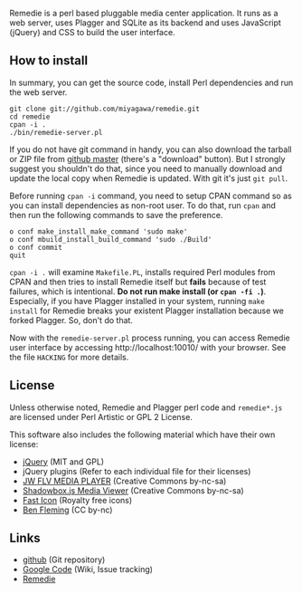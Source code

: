 Remedie is a perl based pluggable media center application. It runs as a web server, uses Plagger and SQLite as its backend and uses JavaScript (jQuery) and CSS to build the user interface.

## How to install

In summary, you can get the source code, install Perl dependencies and run the web server.

    git clone git://github.com/miyagawa/remedie.git
    cd remedie
    cpan -i .
    ./bin/remedie-server.pl

If you do not have git command in handy, you can also download the tarball or ZIP file from [github master](http://github.com/miyagawa/remedie) (there's a "download" button). But I strongly suggest you shouldn't do that, since you need to manually download and update the local copy when Remedie is updated. With git it's just `git pull`.

Before running `cpan -i` command, you need to setup CPAN command so as you can install dependencies as non-root user. To do that, run `cpan` and then run the following commands to save the preference.

    o conf make_install_make_command 'sudo make'
    o conf mbuild_install_build_command 'sudo ./Build'
    o conf commit
    quit

`cpan -i .` will examine `Makefile.PL`, installs required Perl modules from CPAN and then tries to install Remedie itself but **fails** because of test failures, which is intentional. **Do not run make install (or `cpan -fi .`)**. Especially, if you have Plagger installed in your system, running `make install` for Remedie breaks your existent Plagger installation because we forked Plagger. So, don't do that.

Now with the `remedie-server.pl` process running, you can access Remedie user interface by accessing http://localhost:10010/ with your browser. See the file `HACKING` for more details.

## License

Unless otherwise noted, Remedie and Plagger perl code and `remedie*.js` are licensed under Perl Artistic or GPL 2 License.

This software also includes the following material which have their own license:

* [jQuery](http://www.jquery.com/) (MIT and GPL)
* jQuery plugins (Refer to each individual file for their licenses)
* [JW FLV MEDIA PLAYER](http://www.jeroenwijering.com/?item=JW_FLV_Player) (Creative Commons by-nc-sa)
* [Shadowbox.js Media Viewer](http://www.mjijackson.com/shadowbox/) (Creative Commons by-nc-sa)
* [Fast Icon](http://www.fasticon.com/) (Royalty free icons)
* [Ben Fleming](http://www.yellowicon.com/) (CC by-nc)

## Links

* [github](http://github.com/miyagawa/remedie) (Git repository)
* [Google Code](http://code.google.com/p/remedie) (Wiki, Issue tracking)
* [Remedie](http://remediecode.org/)

